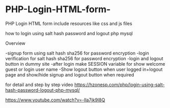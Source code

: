 # PHP-Login-HTML-form-
PHP Login HTML form include resources like css and js files

how to login using salt hash password and logout php mysql

Overview

-signup form using salt hash sha256 for password encryption
-login verification for salt hash sha256 for password encryption
-login and logout button in dummy site
-after login make SESSION variable for show welcome guest or login user name
-Show logout button when user logged in+logout page and show/hide signup and logout button when required

for detail and step by step video
https://hzonesp.com/php/login-using-salt-hash-password-logout-php-mysql/

https://www.youtube.com/watch?v=-Ila7jk9l8Q

            
